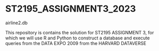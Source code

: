 # ST2195_ASSIGNMENT3_2023
airline2.db

This repository is contains the solution for ST2195 ASSIGNMENT 3, for which we will use R and Python to construct a database and execute queries from the DATA EXPO 2009 from the HARVARD DATAVERSE
